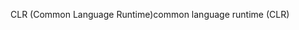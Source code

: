 <span data-ttu-id="8756b-101">CLR (Common Language Runtime)</span><span class="sxs-lookup"><span data-stu-id="8756b-101">common language runtime (CLR)</span></span>